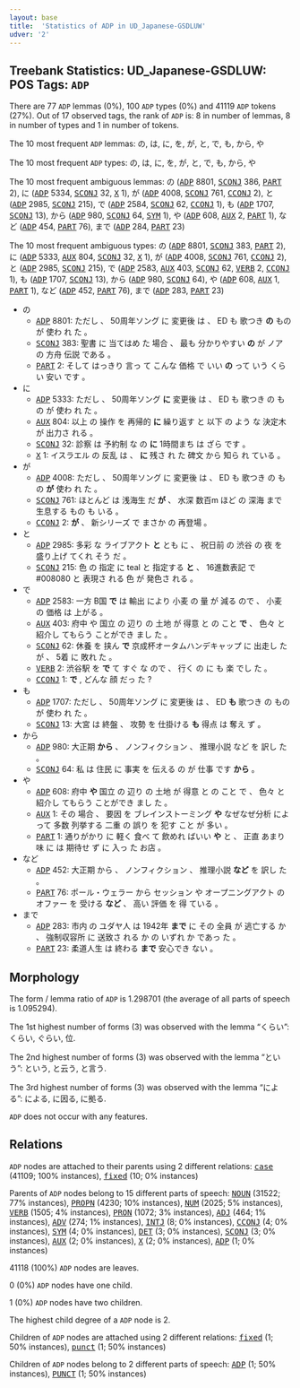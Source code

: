 ```yaml
---
layout: base
title:  'Statistics of ADP in UD_Japanese-GSDLUW'
udver: '2'
---
```


## Treebank Statistics: UD_Japanese-GSDLUW: POS Tags: `ADP`

There are 77 `ADP` lemmas (0%), 100 `ADP` types (0%) and 41119 `ADP` tokens (27%).
Out of 17 observed tags, the rank of `ADP` is: 8 in number of lemmas, 8 in number of types and 1 in number of tokens.

The 10 most frequent `ADP` lemmas: の, は, に, を, が, と, で, も, から, や

The 10 most frequent `ADP` types:  の, は, に, を, が, と, で, も, から, や

The 10 most frequent ambiguous lemmas: の (<tt><a href="ja_gsdluw-pos-ADP.html">ADP</a></tt> 8801, <tt><a href="ja_gsdluw-pos-SCONJ.html">SCONJ</a></tt> 386, <tt><a href="ja_gsdluw-pos-PART.html">PART</a></tt> 2), に (<tt><a href="ja_gsdluw-pos-ADP.html">ADP</a></tt> 5334, <tt><a href="ja_gsdluw-pos-SCONJ.html">SCONJ</a></tt> 32, <tt><a href="ja_gsdluw-pos-X.html">X</a></tt> 1), が (<tt><a href="ja_gsdluw-pos-ADP.html">ADP</a></tt> 4008, <tt><a href="ja_gsdluw-pos-SCONJ.html">SCONJ</a></tt> 761, <tt><a href="ja_gsdluw-pos-CCONJ.html">CCONJ</a></tt> 2), と (<tt><a href="ja_gsdluw-pos-ADP.html">ADP</a></tt> 2985, <tt><a href="ja_gsdluw-pos-SCONJ.html">SCONJ</a></tt> 215), で (<tt><a href="ja_gsdluw-pos-ADP.html">ADP</a></tt> 2584, <tt><a href="ja_gsdluw-pos-SCONJ.html">SCONJ</a></tt> 62, <tt><a href="ja_gsdluw-pos-CCONJ.html">CCONJ</a></tt> 1), も (<tt><a href="ja_gsdluw-pos-ADP.html">ADP</a></tt> 1707, <tt><a href="ja_gsdluw-pos-SCONJ.html">SCONJ</a></tt> 13), から (<tt><a href="ja_gsdluw-pos-ADP.html">ADP</a></tt> 980, <tt><a href="ja_gsdluw-pos-SCONJ.html">SCONJ</a></tt> 64, <tt><a href="ja_gsdluw-pos-SYM.html">SYM</a></tt> 1), や (<tt><a href="ja_gsdluw-pos-ADP.html">ADP</a></tt> 608, <tt><a href="ja_gsdluw-pos-AUX.html">AUX</a></tt> 2, <tt><a href="ja_gsdluw-pos-PART.html">PART</a></tt> 1), など (<tt><a href="ja_gsdluw-pos-ADP.html">ADP</a></tt> 454, <tt><a href="ja_gsdluw-pos-PART.html">PART</a></tt> 76), まで (<tt><a href="ja_gsdluw-pos-ADP.html">ADP</a></tt> 284, <tt><a href="ja_gsdluw-pos-PART.html">PART</a></tt> 23)

The 10 most frequent ambiguous types:  の (<tt><a href="ja_gsdluw-pos-ADP.html">ADP</a></tt> 8801, <tt><a href="ja_gsdluw-pos-SCONJ.html">SCONJ</a></tt> 383, <tt><a href="ja_gsdluw-pos-PART.html">PART</a></tt> 2), に (<tt><a href="ja_gsdluw-pos-ADP.html">ADP</a></tt> 5333, <tt><a href="ja_gsdluw-pos-AUX.html">AUX</a></tt> 804, <tt><a href="ja_gsdluw-pos-SCONJ.html">SCONJ</a></tt> 32, <tt><a href="ja_gsdluw-pos-X.html">X</a></tt> 1), が (<tt><a href="ja_gsdluw-pos-ADP.html">ADP</a></tt> 4008, <tt><a href="ja_gsdluw-pos-SCONJ.html">SCONJ</a></tt> 761, <tt><a href="ja_gsdluw-pos-CCONJ.html">CCONJ</a></tt> 2), と (<tt><a href="ja_gsdluw-pos-ADP.html">ADP</a></tt> 2985, <tt><a href="ja_gsdluw-pos-SCONJ.html">SCONJ</a></tt> 215), で (<tt><a href="ja_gsdluw-pos-ADP.html">ADP</a></tt> 2583, <tt><a href="ja_gsdluw-pos-AUX.html">AUX</a></tt> 403, <tt><a href="ja_gsdluw-pos-SCONJ.html">SCONJ</a></tt> 62, <tt><a href="ja_gsdluw-pos-VERB.html">VERB</a></tt> 2, <tt><a href="ja_gsdluw-pos-CCONJ.html">CCONJ</a></tt> 1), も (<tt><a href="ja_gsdluw-pos-ADP.html">ADP</a></tt> 1707, <tt><a href="ja_gsdluw-pos-SCONJ.html">SCONJ</a></tt> 13), から (<tt><a href="ja_gsdluw-pos-ADP.html">ADP</a></tt> 980, <tt><a href="ja_gsdluw-pos-SCONJ.html">SCONJ</a></tt> 64), や (<tt><a href="ja_gsdluw-pos-ADP.html">ADP</a></tt> 608, <tt><a href="ja_gsdluw-pos-AUX.html">AUX</a></tt> 1, <tt><a href="ja_gsdluw-pos-PART.html">PART</a></tt> 1), など (<tt><a href="ja_gsdluw-pos-ADP.html">ADP</a></tt> 452, <tt><a href="ja_gsdluw-pos-PART.html">PART</a></tt> 76), まで (<tt><a href="ja_gsdluw-pos-ADP.html">ADP</a></tt> 283, <tt><a href="ja_gsdluw-pos-PART.html">PART</a></tt> 23)


* の
  * <tt><a href="ja_gsdluw-pos-ADP.html">ADP</a></tt> 8801: ただし 、 50周年ソング に 変更後 は 、 ED も 歌つき <b>の</b> もの が 使わ れ た 。
  * <tt><a href="ja_gsdluw-pos-SCONJ.html">SCONJ</a></tt> 383: 聖書 に 当てはめ た 場合 、 最も 分かりやすい <b>の</b> が ノア の 方舟 伝説 である 。
  * <tt><a href="ja_gsdluw-pos-PART.html">PART</a></tt> 2: そして はっきり 言っ て こんな 価格 で いい <b>の</b> って いう くらい 安い です 。
* に
  * <tt><a href="ja_gsdluw-pos-ADP.html">ADP</a></tt> 5333: ただし 、 50周年ソング <b>に</b> 変更後 は 、 ED も 歌つき の もの が 使わ れ た 。
  * <tt><a href="ja_gsdluw-pos-AUX.html">AUX</a></tt> 804: 以上 の 操作 を 再帰的 <b>に</b> 繰り返す と 以下 の よう な 決定木 が 出力さ れる 。
  * <tt><a href="ja_gsdluw-pos-SCONJ.html">SCONJ</a></tt> 32: 診察 は 予約制 な の <b>に</b> 1時間まち は ざら です 。
  * <tt><a href="ja_gsdluw-pos-X.html">X</a></tt> 1: イスラエル の 反乱 は 、 <b>に</b> 残さ れ た 碑文 から 知ら れ ている 。
* が
  * <tt><a href="ja_gsdluw-pos-ADP.html">ADP</a></tt> 4008: ただし 、 50周年ソング に 変更後 は 、 ED も 歌つき の もの <b>が</b> 使わ れ た 。
  * <tt><a href="ja_gsdluw-pos-SCONJ.html">SCONJ</a></tt> 761: ほとんど は 浅海生 だ <b>が</b> 、 水深 数百m ほど の 深海 まで 生息する もの も いる 。
  * <tt><a href="ja_gsdluw-pos-CCONJ.html">CCONJ</a></tt> 2: <b>が</b> 、 新シリーズ で まさか の 再登場 。
* と
  * <tt><a href="ja_gsdluw-pos-ADP.html">ADP</a></tt> 2985: 多彩 な ライブアクト <b>と</b> とも に 、 祝日前 の 渋谷 の 夜 を 盛り上げ てくれ そう だ 。
  * <tt><a href="ja_gsdluw-pos-SCONJ.html">SCONJ</a></tt> 215: 色 の 指定 に teal と 指定する <b>と</b> 、 16進数表記 で #008080 と 表現さ れる 色 が 発色さ れる 。
* で
  * <tt><a href="ja_gsdluw-pos-ADP.html">ADP</a></tt> 2583: 一方 B国 <b>で</b> は 輸出 により 小麦 の 量 が 減る ので 、 小麦 の 価格 は 上がる 。
  * <tt><a href="ja_gsdluw-pos-AUX.html">AUX</a></tt> 403: 府中 や 国立 の 辺り の 土地 が 得意 と の こと <b>で</b> 、 色々 と 紹介し てもらう ことができ まし た 。
  * <tt><a href="ja_gsdluw-pos-SCONJ.html">SCONJ</a></tt> 62: 休養 を 挟ん <b>で</b> 京成杯オータムハンデキャップ に 出走し た が 、 5着 に 敗れ た 。
  * <tt><a href="ja_gsdluw-pos-VERB.html">VERB</a></tt> 2: 渋谷駅 を <b>で</b> て すぐ な ので 、 行く の に も 楽 でし た 。
  * <tt><a href="ja_gsdluw-pos-CCONJ.html">CCONJ</a></tt> 1: <b>で</b> , どんな 顔 だっ た ?
* も
  * <tt><a href="ja_gsdluw-pos-ADP.html">ADP</a></tt> 1707: ただし 、 50周年ソング に 変更後 は 、 ED <b>も</b> 歌つき の もの が 使わ れ た 。
  * <tt><a href="ja_gsdluw-pos-SCONJ.html">SCONJ</a></tt> 13: 大宮 は 終盤 、 攻勢 を 仕掛ける <b>も</b> 得点 は 奪え ず 。
* から
  * <tt><a href="ja_gsdluw-pos-ADP.html">ADP</a></tt> 980: 大正期 <b>から</b> 、 ノンフィクション 、 推理小説 など を 訳し た 。
  * <tt><a href="ja_gsdluw-pos-SCONJ.html">SCONJ</a></tt> 64: 私 は 住民 に 事実 を 伝える の が 仕事 です <b>から</b> 。
* や
  * <tt><a href="ja_gsdluw-pos-ADP.html">ADP</a></tt> 608: 府中 <b>や</b> 国立 の 辺り の 土地 が 得意 と の こと で 、 色々 と 紹介し てもらう ことができ まし た 。
  * <tt><a href="ja_gsdluw-pos-AUX.html">AUX</a></tt> 1: その 場合 、 要因 を ブレインストーミング <b>や</b> なぜなぜ分析 によって 多数 列挙する 二重 の 誤り を 犯す こと が 多い 。
  * <tt><a href="ja_gsdluw-pos-PART.html">PART</a></tt> 1: 通りがかり に 軽く 食べ て 飲めれ ばいい <b>や</b> と 、 正直 あまり 味 に は 期待せ ず に 入っ た お店 。
* など
  * <tt><a href="ja_gsdluw-pos-ADP.html">ADP</a></tt> 452: 大正期 から 、 ノンフィクション 、 推理小説 <b>など</b> を 訳し た 。
  * <tt><a href="ja_gsdluw-pos-PART.html">PART</a></tt> 76: ポール・ウェラー から セッション や オープニングアクト の オファー を 受ける <b>など</b> 、 高い 評価 を 得 ている 。
* まで
  * <tt><a href="ja_gsdluw-pos-ADP.html">ADP</a></tt> 283: 市内 の ユダヤ人 は 1942年 <b>まで</b> に その 全員 が 逃亡する か 、 強制収容所 に 送致さ れる か の いずれ か であっ た 。
  * <tt><a href="ja_gsdluw-pos-PART.html">PART</a></tt> 23: 柔道人生 は 終わる <b>まで</b> 安心でき ない 。

## Morphology

The form / lemma ratio of `ADP` is 1.298701 (the average of all parts of speech is 1.095294).

The 1st highest number of forms (3) was observed with the lemma “くらい”: くらい, ぐらい, 位.

The 2nd highest number of forms (3) was observed with the lemma “という”: という, と云う, と言う.

The 3rd highest number of forms (3) was observed with the lemma “による”: による, に因る, に拠る.

`ADP` does not occur with any features.


## Relations

`ADP` nodes are attached to their parents using 2 different relations: <tt><a href="ja_gsdluw-dep-case.html">case</a></tt> (41109; 100% instances), <tt><a href="ja_gsdluw-dep-fixed.html">fixed</a></tt> (10; 0% instances)

Parents of `ADP` nodes belong to 15 different parts of speech: <tt><a href="ja_gsdluw-pos-NOUN.html">NOUN</a></tt> (31522; 77% instances), <tt><a href="ja_gsdluw-pos-PROPN.html">PROPN</a></tt> (4230; 10% instances), <tt><a href="ja_gsdluw-pos-NUM.html">NUM</a></tt> (2025; 5% instances), <tt><a href="ja_gsdluw-pos-VERB.html">VERB</a></tt> (1505; 4% instances), <tt><a href="ja_gsdluw-pos-PRON.html">PRON</a></tt> (1072; 3% instances), <tt><a href="ja_gsdluw-pos-ADJ.html">ADJ</a></tt> (464; 1% instances), <tt><a href="ja_gsdluw-pos-ADV.html">ADV</a></tt> (274; 1% instances), <tt><a href="ja_gsdluw-pos-INTJ.html">INTJ</a></tt> (8; 0% instances), <tt><a href="ja_gsdluw-pos-CCONJ.html">CCONJ</a></tt> (4; 0% instances), <tt><a href="ja_gsdluw-pos-SYM.html">SYM</a></tt> (4; 0% instances), <tt><a href="ja_gsdluw-pos-DET.html">DET</a></tt> (3; 0% instances), <tt><a href="ja_gsdluw-pos-SCONJ.html">SCONJ</a></tt> (3; 0% instances), <tt><a href="ja_gsdluw-pos-AUX.html">AUX</a></tt> (2; 0% instances), <tt><a href="ja_gsdluw-pos-X.html">X</a></tt> (2; 0% instances), <tt><a href="ja_gsdluw-pos-ADP.html">ADP</a></tt> (1; 0% instances)

41118 (100%) `ADP` nodes are leaves.

0 (0%) `ADP` nodes have one child.

1 (0%) `ADP` nodes have two children.

The highest child degree of a `ADP` node is 2.

Children of `ADP` nodes are attached using 2 different relations: <tt><a href="ja_gsdluw-dep-fixed.html">fixed</a></tt> (1; 50% instances), <tt><a href="ja_gsdluw-dep-punct.html">punct</a></tt> (1; 50% instances)

Children of `ADP` nodes belong to 2 different parts of speech: <tt><a href="ja_gsdluw-pos-ADP.html">ADP</a></tt> (1; 50% instances), <tt><a href="ja_gsdluw-pos-PUNCT.html">PUNCT</a></tt> (1; 50% instances)

